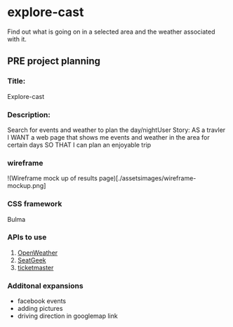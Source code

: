 # explore-cast
Find out what is going on in a selected area and the weather associated with it.

## PRE project planning

### Title: 
Explore-cast 
### Description: 
Search for events and weather to plan the day/nightUser Story: AS a travler I WANT a web page that shows me events and weather in the area for certain days SO THAT I can plan an enjoyable trip
### wireframe
!(Wireframe mock up of results page)[./assetsimages/wireframe-mockup.png]
### CSS framework
Bulma
### APIs to use
 1. [OpenWeather](https://openweathermap.org/forecast5)
 2. [SeatGeek](https://platform.seatgeek.com/)
 3. [ticketmaster](https://developer.ticketmaster.com/products-and-docs/apis/getting-started/)
 

### Additonal expansions
 - facebook events
 - adding pictures
 - driving direction in googlemap link

